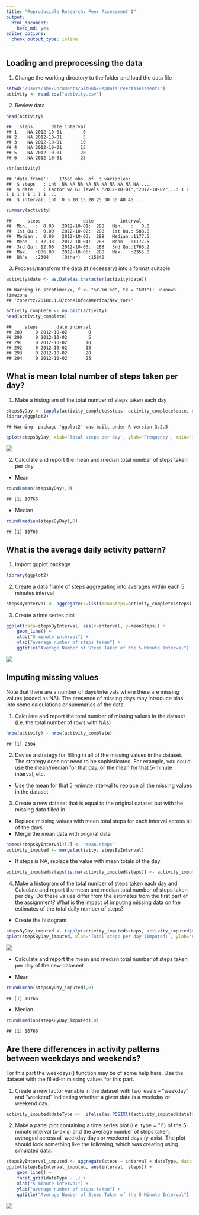 ```yaml
---
title: "Reproducible Research: Peer Assessment 1"
output: 
  html_document:
    keep_md: yes
editor_options: 
  chunk_output_type: inline
---
```



## Loading and preprocessing the data
1. Change the working directory to the folder and load the data file

```r
setwd("/Users/she/Documents/GitHub/RepData_PeerAssessment1")
activity <- read.csv("activity.csv")
```
2. Review data

```r
head(activity)
```

```
##   steps       date interval
## 1    NA 2012-10-01        0
## 2    NA 2012-10-01        5
## 3    NA 2012-10-01       10
## 4    NA 2012-10-01       15
## 5    NA 2012-10-01       20
## 6    NA 2012-10-01       25
```

```r
str(activity)
```

```
## 'data.frame':	17568 obs. of  3 variables:
##  $ steps   : int  NA NA NA NA NA NA NA NA NA NA ...
##  $ date    : Factor w/ 61 levels "2012-10-01","2012-10-02",..: 1 1 1 1 1 1 1 1 1 1 ...
##  $ interval: int  0 5 10 15 20 25 30 35 40 45 ...
```

```r
summary(activity)
```

```
##      steps                date          interval     
##  Min.   :  0.00   2012-10-01:  288   Min.   :   0.0  
##  1st Qu.:  0.00   2012-10-02:  288   1st Qu.: 588.8  
##  Median :  0.00   2012-10-03:  288   Median :1177.5  
##  Mean   : 37.38   2012-10-04:  288   Mean   :1177.5  
##  3rd Qu.: 12.00   2012-10-05:  288   3rd Qu.:1766.2  
##  Max.   :806.00   2012-10-06:  288   Max.   :2355.0  
##  NA's   :2304     (Other)   :15840
```
3. Process/transform the data (if necessary) into a format suitable 

```r
activity$date <- as.Date(as.character(activity$date))
```

```
## Warning in strptime(xx, f <- "%Y-%m-%d", tz = "GMT"): unknown timezone
## 'zone/tz/2018c.1.0/zoneinfo/America/New_York'
```

```r
activity_complete <- na.omit(activity)
head(activity_complete)
```

```
##     steps       date interval
## 289     0 2012-10-02        0
## 290     0 2012-10-02        5
## 291     0 2012-10-02       10
## 292     0 2012-10-02       15
## 293     0 2012-10-02       20
## 294     0 2012-10-02       25
```

## What is mean total number of steps taken per day?
1. Make a histogram of the total number of steps taken each day

```r
stepsByDay <- tapply(activity_complete$steps, activity_complete$date, sum, na.rm=TRUE)
library(ggplot2)
```

```
## Warning: package 'ggplot2' was built under R version 3.2.5
```

```r
qplot(stepsByDay, xlab='Total steps per day', ylab='Frequency', main="Histogram of the Total Number of Steps Taken Each Day",binwidth=500)
```

![](PA1_files/figure-html/stepData-1.png)<!-- -->

2. Calculate and report the mean and median total number of steps taken per day
* Mean

```r
round(mean(stepsByDay),0)
```

```
## [1] 10766
```
* Median

```r
round(median(stepsByDay),0)
```

```
## [1] 10765
```

## What is the average daily activity pattern?
1. Import ggplot package

```r
library(ggplot2)
```
2. Create a data frame of steps aggregating into averages within each 5 minutes interval

```r
stepsByInterval <- aggregate(x=list(meanSteps=activity_complete$steps), by=list(interval=activity_complete$interval), FUN=mean)
```
3. Create a time series plot

```r
ggplot(data=stepsByInterval, aes(x=interval, y=meanSteps)) +
    geom_line() +
    xlab("5-minute interval") +
    ylab("average number of steps taken") +
    ggtitle("Average Number of Steps Taken of the 5-Minute Interval")
```

![](PA1_files/figure-html/timeSeriesPlot-1.png)<!-- -->

## Imputing missing values
Note that there are a number of days/intervals where there are missing values (coded as NA). The presence of missing days may introduce bias into some calculations or summaries of the data.

1. Calculate and report the total number of missing values in the dataset
(i.e. the total number of rows with NAs)

```r
nrow(activity) - nrow(activity_complete)
```

```
## [1] 2304
```
2. Devise a strategy for filling in all of the missing values in the dataset. The strategy does not need to be sophisticated. For example, you could use the mean/median for that day, or the mean for that 5-minute interval, etc.
* Use the mean for that 5 -minute interval to replace all the missing values in the dataset
3. Create a new dataset that is equal to the original dataset but with the missing data filled in
* Replace missing values with mean total steps for each interval across all of the days
* Merge the mean data with original data

```r
names(stepsByInterval)[2] <- "mean.steps"
activity_imputed <- merge(activity, stepsByInterval)
```
* If steps is NA, replace the value with mean totals of the day

```r
activity_imputed$steps[is.na(activity_imputed$steps)] <- activity_imputed$mean.steps[is.na(activity_imputed$steps)]
```
4. Make a histogram of the total number of steps taken each day and Calculate and report the mean and median total number of steps taken per day. Do these values differ from the estimates from the first part of the assignment? What is the impact of imputing missing data on the estimates of the total daily number of steps?
* Create the histogram

```r
stepsByDay_imputed <- tapply(activity_imputed$steps, activity_imputed$date, sum)
qplot(stepsByDay_imputed, xlab='Total steps per day (Imputed)', ylab='Frequency', main="Histogram of the Total Number of Steps Taken Each Day with Imputed Data", binwidth=500)
```

![](PA1_files/figure-html/stepsByDay-1.png)<!-- -->

* Calculate and report the mean and median total number of steps taken per day of the new dataseet

* Mean

```r
round(mean(stepsByDay_imputed),0)
```

```
## [1] 10766
```
* Median

```r
round(median(stepsByDay_imputed),0)
```

```
## [1] 10766
```

## Are there differences in activity patterns between weekdays and weekends?
For this part the weekdays() function may be of some help here. Use the dataset with the filled-in missing values for this part.

1. Create a new factor variable in the dataset with two levels – “weekday” and “weekend” indicating whether a given date is a weekday or weekend day.

```r
activity_imputed$dateType <-  ifelse(as.POSIXlt(activity_imputed$date)$wday %in% c(0,6), 'weekend', 'weekday')
```

2. Make a panel plot containing a time series plot (i.e. type = "l") of the 5-minute interval (x-axis) and the average number of steps taken, averaged across all weekday days or weekend days (y-axis). The plot should look something like the following, which was creating using simulated data:

```r
stepsByInterval_imputed <- aggregate(steps ~ interval + dateType, data = activity_imputed, mean)
ggplot(stepsByInterval_imputed, aes(interval, steps)) +
    geom_line() +
    facet_grid(dateType ~ .) +
    xlab("5-minute interval") +
    ylab("average number of steps taken") +
    ggtitle("Average Number of Steps Taken of the 5-Minute Interval")
```

![](PA1_files/figure-html/timeSeriesPlot_imputed-1.png)<!-- -->
